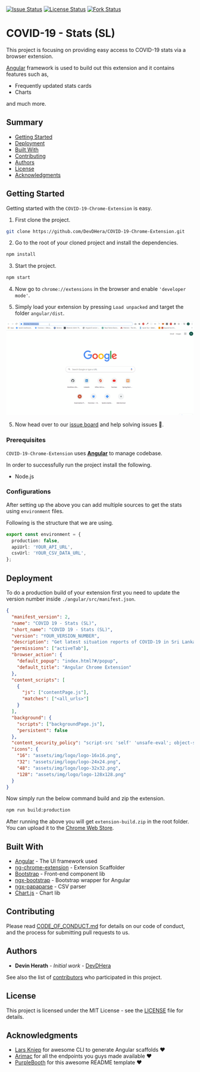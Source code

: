 [![Issue Status][issue status badge]][issue status link] [![License Status][license status badge]][license status link] [![Fork Status][fork status badge]][fork status link]

<!-- markdownlint-disable -->

<!-- markdownlint-enable -->

[issue status badge]: https://img.shields.io/github/issues/DevDHera/COVID-19-Chrome-Extension
[issue status link]: https://github.com/DevDHera/COVID-19-Chrome-Extension/issues
[license status badge]: https://img.shields.io/github/license/DevDHera/COVID-19-Chrome-Extension
[license status link]: https://github.com/DevDHera/COVID-19-Chrome-Extension/blob/master/LICENSE
[fork status badge]: https://img.shields.io/github/forks/DevDHera/COVID-19-Chrome-Extension
[fork status link]: https://github.com/DevDHera/COVID-19-Chrome-Extension/network/members

# COVID-19 - Stats (SL)

This project is focusing on providing easy access to COVID-19 stats via a browser extension.

[Angular](https://angular.io/) framework is used to build out this extension and it contains features such as,

- Frequently updated stats cards
- Charts

and much more.

## Summary

- [Getting Started](#getting-started)
- [Deployment](#deployment)
- [Built With](#built-with)
- [Contributing](#contributing)
- [Authors](#authors)
- [License](#license)
- [Acknowledgments](#acknowledgments)

## Getting Started

Getting started with the `COVID-19-Chrome-Extension` is easy.

1. First clone the project.

```sh
git clone https://github.com/DevDHera/COVID-19-Chrome-Extension.git
```

2. Go to the root of your cloned project and install the dependencies.

```sh
npm install
```

3. Start the project.

```sh
npm start
```

4. Now go to `chrome://extensions` in the browser and enable `'developer mode'`.

5. Simply load your extension by pressing `Load unpacked` and target the folder `angular/dist`.

![Getting Started](public/screencasts/getting-started.gif)

5. Now head over to our [issue board](https://github.com/DevDHera/COVID-19-Chrome-Extension/issues) and help solving issues 👼.

### Prerequisites

`COVID-19-Chrome-Extension` uses **[Angular](https://angular.io/)** to manage codebase.

In order to successfully run the project install the following.

- Node.js

### Configurations

After setting up the above you can add multiple sources to get the stats using `environment` files.

Following is the structure that we are using.

```ts
export const environment = {
  production: false,
  apiUrl: 'YOUR_API_URL',
  csvUrl: 'YOUR_CSV_DATA_URL',
};
```

## Deployment

To do a production build of your extension first you need to update the version number inside `./angular/src/manifest.json`.

```json
{
  "manifest_version": 2,
  "name": "COVID 19 - Stats (SL)",
  "short_name": "COVID 19 - Stats (SL)",
  "version": "YOUR_VERSION_NUMBER",
  "description": "Get latest situation reports of COVID-19 in Sri Lanka",
  "permissions": ["activeTab"],
  "browser_action": {
    "default_popup": "index.html?#/popup",
    "default_title": "Angular Chrome Extension"
  },
  "content_scripts": [
    {
      "js": ["contentPage.js"],
      "matches": ["<all_urls>"]
    }
  ],
  "background": {
    "scripts": ["backgroundPage.js"],
    "persistent": false
  },
  "content_security_policy": "script-src 'self' 'unsafe-eval'; object-src 'self'",
  "icons": {
    "16": "assets/img/logo/logo-16x16.png",
    "32": "assets/img/logo/logo-24x24.png",
    "48": "assets/img/logo/logo-32x32.png",
    "128": "assets/img/logo/logo-128x128.png"
  }
}
```

Now simply run the below command build and zip the extension.

```sh
npm run build:production
```

After running the above you will get `extension-build.zip` in the root folder. You can upload it to the [Chrome Web Store](https://chrome.google.com/webstore/developer/dashboard).

## Built With

- [Angular](https://angular.io/) - The UI framework used
- [ng-chrome-extension](https://github.com/larscom/ng-chrome-extension) - Extension Scaffolder
- [Bootstrap](https://getbootstrap.com/) - Front-end component lib
- [ngx-bootstrap](https://valor-software.com/ngx-bootstrap/#/) - Bootstrap wrapper for Angular
- [ngx-papaparse](https://github.com/alberthaff/ngx-papaparse) - CSV parser
- [Chart.js](https://www.chartjs.org/) - Chart lib

## Contributing

Please read [CODE_OF_CONDUCT.md](https://github.com/DevDHera/COVID-19-Chrome-Extension/blob/master/CODE_OF_CONDUCT.md) for details on our code of conduct, and the process for submitting pull requests to us.

## Authors

- **Devin Herath** - _Initial work_ - [DevDHera](https://github.com/DevDHera)

See also the list of [contributors](https://github.com/DevDHera/COVID-19-Chrome-Extension/graphs/contributors) who participated in this project.

## License

This project is licensed under the MIT License - see the [LICENSE](https://github.com/DevDHera/COVID-19-Chrome-Extension/blob/master/LICENSE) file for details.

## Acknowledgments

- [Lars Kniep](https://github.com/larscom) for awesome CLI to generate Angular scaffolds ❤
- [Arimac](https://github.com/arimacdev) for all the endpoints you guys made available ❤
- [PurpleBooth](https://github.com/PurpleBooth) for this awesome README template ❤
